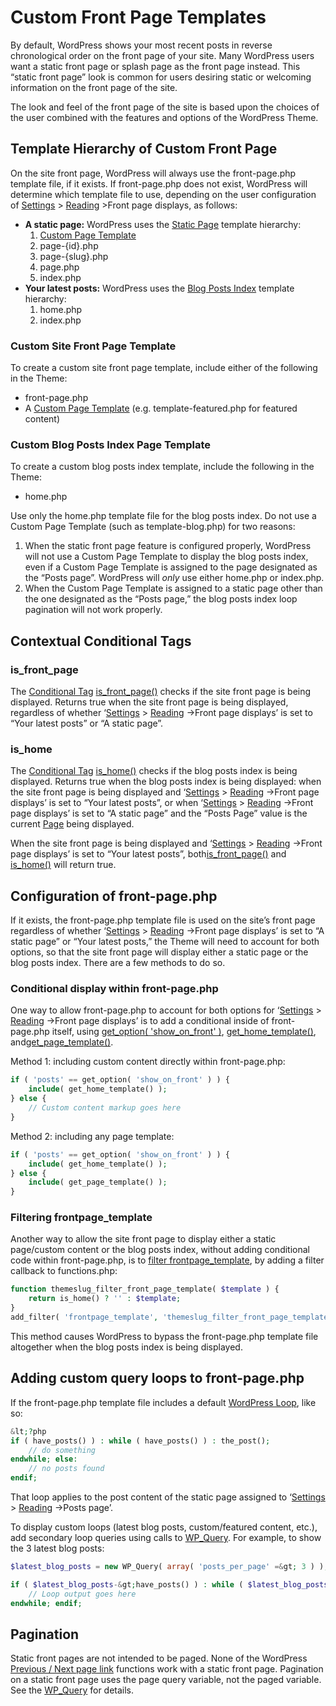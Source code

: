 # Custom Front Page Templates

By default, WordPress shows your most recent posts in reverse chronological order on the front page of your site. Many WordPress users want a static front page or splash page as the front page instead. This “static front page” look is common for users desiring static or welcoming information on the front page of the site.

The look and feel of the front page of the site is based upon the choices of the user combined with the features and options of the WordPress Theme.

## Template Hierarchy of Custom Front Page

On the site front page, WordPress will always use the front-page.php template file, if it exists. If front-page.php does not exist, WordPress will determine which template file to use, depending on the user configuration of [Settings](https://codex.wordpress.org/Administration_Panels#Reading "Administration Panels") > [Reading](https://codex.wordpress.org/Settings_Reading_SubPanel "Settings Reading SubPanel") >Front page displays, as follows:

*   **A static page:** WordPress uses the [Static Page](https://codex.wordpress.org/Template_Hierarchy#Page_display "Template Hierarchy") template hierarchy:
    1.  [Custom Page Template](https://codex.wordpress.org/Page_Templates#Custom_Page_Template "Page Templates")
    2.  page-{id}.php
    3.  page-{slug}.php
    4.  page.php
    5.  index.php
*   **Your latest posts:** WordPress uses the [Blog Posts Index](https://codex.wordpress.org/Template_Hierarchy#Home_Page_display "Template Hierarchy") template hierarchy:
    1.  home.php
    2.  index.php

### Custom Site Front Page Template

To create a custom site front page template, include either of the following in the Theme:

*   front-page.php
*   A [Custom Page Template](https://codex.wordpress.org/Page_Templates#Custom_Page_Template "Page Templates") (e.g. template-featured.php for featured content)

### Custom Blog Posts Index Page Template

To create a custom blog posts index template, include the following in the Theme:

*   home.php

Use only the home.php template file for the blog posts index. Do not use a Custom Page Template (such as template-blog.php) for two reasons:

1.  When the static front page feature is configured properly, WordPress will not use a Custom Page Template to display the blog posts index, even if a Custom Page Template is assigned to the page designated as the “Posts page”. WordPress will *only* use either home.php or index.php.
2.  When the Custom Page Template is assigned to a static page other than the one designated as the “Posts page,” the blog posts index loop pagination will not work properly.

## Contextual Conditional Tags

### is\_front\_page

The [Conditional Tag](https://codex.wordpress.org/Conditional_Tags "Conditional Tags") [is\_front\_page()](https://codex.wordpress.org/Function_Reference/is_front_page) checks if the site front page is being displayed. Returns true when the site front page is being displayed, regardless of whether ‘[Settings](https://codex.wordpress.org/Administration_Panels#Reading "Administration Panels") > [Reading](https://codex.wordpress.org/Settings_Reading_SubPanel "Settings Reading SubPanel") ->Front page displays’ is set to “Your latest posts” or “A static page”.

### is\_home

The [Conditional Tag](https://codex.wordpress.org/Conditional_Tags "Conditional Tags") [is\_home()](https://codex.wordpress.org/Function_Reference/is_home) checks if the blog posts index is being displayed. Returns true when the blog posts index is being displayed: when the site front page is being displayed and ‘[Settings](https://codex.wordpress.org/Administration_Panels#Reading "Administration Panels") > [Reading](https://codex.wordpress.org/Settings_Reading_SubPanel "Settings Reading SubPanel") ->Front page displays’ is set to “Your latest posts”, or when ‘[Settings](https://codex.wordpress.org/Administration_Panels#Reading "Administration Panels") > [Reading](https://codex.wordpress.org/Settings_Reading_SubPanel "Settings Reading SubPanel") ->Front page displays’ is set to “A static page” and the “Posts Page” value is the current [Page](https://codex.wordpress.org/Pages "Pages") being displayed.

When the site front page is being displayed and ‘[Settings](https://codex.wordpress.org/Administration_Panels#Reading "Administration Panels") > [Reading](https://codex.wordpress.org/Settings_Reading_SubPanel "Settings Reading SubPanel") ->Front page displays’ is set to “Your latest posts”, both[is\_front\_page()](https://developer.wordpress.org/reference/functions/is_front_page/) and [is\_home()](https://developer.wordpress.org/reference/functions/is_home/) will return true.

## Configuration of front-page.php

If it exists, the front-page.php template file is used on the site’s front page regardless of whether ‘[Settings](https://codex.wordpress.org/Administration_Panels#Reading "Administration Panels") > [Reading](https://codex.wordpress.org/Settings_Reading_SubPanel "Settings Reading SubPanel") ->Front page displays’ is set to “A static page” or “Your latest posts,” the Theme will need to account for both options, so that the site front page will display either a static page or the blog posts index. There are a few methods to do so.

### Conditional display within front-page.php

One way to allow front-page.php to account for both options for ‘[Settings](https://codex.wordpress.org/Administration_Panels#Reading "Administration Panels") > [Reading](https://codex.wordpress.org/Settings_Reading_SubPanel "Settings Reading SubPanel") ->Front page displays’ is to add a conditional inside of front-page.php itself, using [get\_option( 'show\_on\_front' )](https://codex.wordpress.org/Option_Reference#Reading "Option Reference"), [get\_home\_template()](https://codex.wordpress.org/Function_Reference/get_home_template "Function Reference/get home template"), and[get\_page\_template()](https://codex.wordpress.org/Function_Reference/get_page_template "Function Reference/get page template").

Method 1: including custom content directly within front-page.php:  

```php
if ( 'posts' == get_option( 'show_on_front' ) ) {
    include( get_home_template() );
} else {
    // Custom content markup goes here
}
```

  
Method 2: including any page template:  

```php
if ( 'posts' == get_option( 'show_on_front' ) ) {
    include( get_home_template() );
} else {
    include( get_page_template() );
}
```

### Filtering frontpage\_template

Another way to allow the site front page to display either a static page/custom content or the blog posts index, without adding conditional code within front-page.php, is to [filter frontpage\_template](https://codex.wordpress.org/Function_Reference/get_query_template "Function Reference/get query template"), by adding a filter callback to functions.php:  

```php
function themeslug_filter_front_page_template( $template ) {
    return is_home() ? '' : $template;
}
add_filter( 'frontpage_template', 'themeslug_filter_front_page_template' );
```

  
This method causes WordPress to bypass the front-page.php template file altogether when the blog posts index is being displayed.

## Adding custom query loops to front-page.php

If the front-page.php template file includes a default [WordPress Loop](https://codex.wordpress.org/The_Loop "The Loop"), like so:  

```php
&lt;?php
if ( have_posts() ) : while ( have_posts() ) : the_post();
    // do something
endwhile; else:
    // no posts found
endif;
```

  
That loop applies to the post content of the static page assigned to ‘[Settings](https://codex.wordpress.org/Administration_Panels#Reading "Administration Panels") > [Reading](https://codex.wordpress.org/Settings_Reading_SubPanel "Settings Reading SubPanel") ->Posts page’.

To display custom loops (latest blog posts, custom/featured content, etc.), add secondary loop queries using calls to [WP\_Query](https://codex.wordpress.org/Class_Reference/WP_Query "Class Reference/WP Query"). For example, to show the 3 latest blog posts:  

```php
$latest_blog_posts = new WP_Query( array( 'posts_per_page' =&gt; 3 ) );

if ( $latest_blog_posts-&gt;have_posts() ) : while ( $latest_blog_posts-&gt;have_posts() ) : $latest_blog_posts-&gt;the_post();
    // Loop output goes here
endwhile; endif;
```

## Pagination

Static front pages are not intended to be paged. None of the WordPress [Previous / Next page link](https://codex.wordpress.org/Next_and_Previous_Links "Next and Previous Links") functions work with a static front page. Pagination on a static front page uses the page query variable, not the paged variable. See the [WP\_Query](https://codex.wordpress.org/Class_Reference/WP_Query "Class Reference/WP Query") for details.